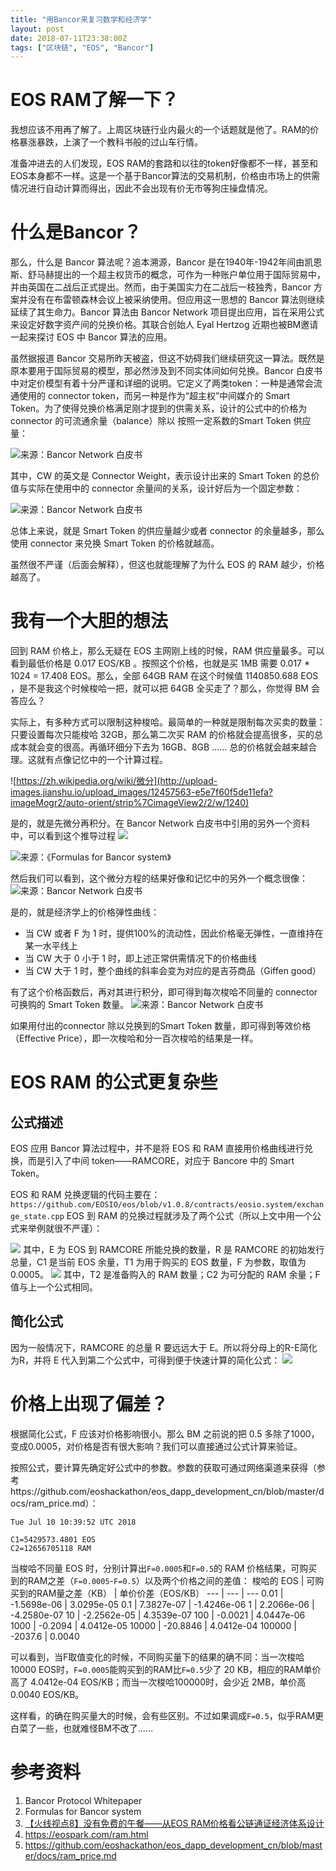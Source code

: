 ```yaml
---
title: "用Bancor来复习数学和经济学"
layout: post
date: 2018-07-11T23:38:00Z
tags: ["区块链", "EOS", "Bancor"]
---
```


# EOS RAM了解一下？

我想应该不用再了解了。上周区块链行业内最火的一个话题就是他了。RAM的价格暴涨暴跌，上演了一个教科书般的过山车行情。

准备冲进去的人们发现，EOS RAM的套路和以往的token好像都不一样，甚至和EOS本身都不一样。这是一个基于Bancor算法的交易机制，价格由市场上的供需情况进行自动计算而得出，因此不会出现有价无市等狗庄操盘情况。

# 什么是Bancor？

那么，什么是 Bancor 算法呢？追本溯源，Bancor 是在1940年-1942年间由凯恩斯、舒马赫提出的一个超主权货币的概念，可作为一种账户单位用于国际贸易中，并由英国在二战后正式提出。然而，由于美国实力在二战后一枝独秀，Bancor 方案并没有在布雷顿森林会议上被采纳使用。但应用这一思想的 Bancor 算法则继续延续了其生命力。Bancor 算法由 Bancor Network 项目提出应用，旨在采用公式来设定好数字资产间的兑换价格。其联合创始人 Eyal Hertzog 近期也被BM邀请一起来探讨 EOS 中 Bancor 算法的应用。

虽然据报道 Bancor 交易所昨天被盗，但这不妨碍我们继续研究这一算法。既然是原本要用于国际贸易的模型，那必然涉及到不同实体间如何兑换。Bancor 白皮书中对定价模型有着十分严谨和详细的说明。它定义了两类token：一种是通常会流通使用的 connector token，而另一种是作为“超主权”中间媒介的 Smart Token。为了使得兑换价格满足刚才提到的供需关系，设计的公式中的价格为 connector 的可流通余量（balance）除以 按照一定系数的Smart Token 供应量：

![来源：Bancor Network 白皮书](http://upload-images.jianshu.io/upload_images/12457563-7b5404c6533e7b9a?imageMogr2/auto-orient/strip%7CimageView2/2/w/1240)

其中，CW 的英文是 Connector Weight，表示设计出来的 Smart Token 的总价值与实际在使用中的 connector 余量间的关系，设计好后为一个固定参数：

![来源：Bancor Network 白皮书](http://upload-images.jianshu.io/upload_images/12457563-986f4a56961c3ce7?imageMogr2/auto-orient/strip%7CimageView2/2/w/1240)

总体上来说，就是 Smart Token 的供应量越少或者 connector 的余量越多，那么使用 connector 来兑换 Smart Token 的价格就越高。

虽然很不严谨（后面会解释），但这也就能理解了为什么 EOS 的 RAM 越少，价格越高了。

# 我有一个大胆的想法

回到 RAM 价格上，那么无疑在 EOS 主网刚上线的时候，RAM 供应量最多。可以看到最低价格是 0.017 EOS/KB 。按照这个价格，也就是买 1MB 需要 0.017 * 1024 = 17.408 EOS。那么，全部 64GB RAM 在这个时候值 1140850.688 EOS ，是不是我这个时候梭哈一把，就可以把 64GB 全买走了？那么，你觉得 BM 会答应么？

实际上，有多种方式可以限制这种梭哈。最简单的一种就是限制每次买卖的数量：只要设置每次只能梭哈 32GB，那么第二次买 RAM 的价格就会提高很多，买的总成本就会变的很高。再循环细分下去为 16GB、8GB …… 总的价格就会越来越合理。这就有点像记忆中的一个计算过程。

![https://zh.wikipedia.org/wiki/微分](http://upload-images.jianshu.io/upload_images/12457563-e5e7f60f5de11efa?imageMogr2/auto-orient/strip%7CimageView2/2/w/1240)

是的，就是先微分再积分。在 Bancor Network 白皮书中引用的另外一个资料中，可以看到这个推导过程
![](https://upload-images.jianshu.io/upload_images/12457563-4c21bf65fba18a13.png?imageMogr2/auto-orient/strip%7CimageView2/2/w/1240)

![来源：《Formulas for Bancor system》](https://upload-images.jianshu.io/upload_images/12457563-5bc5800509731f39.png?imageMogr2/auto-orient/strip%7CimageView2/2/w/1240)

然后我们可以看到，这个微分方程的结果好像和记忆中的另外一个概念很像：
![来源：Bancor Network 白皮书](https://upload-images.jianshu.io/upload_images/12457563-c187c169fdd3fec7.png?imageMogr2/auto-orient/strip%7CimageView2/2/w/1240)

是的，就是经济学上的价格弹性曲线：
- 当 CW 或者 F 为 1 时，提供100%的流动性，因此价格毫无弹性，一直维持在某一水平线上
- 当 CW 大于 0 小于 1 时，即上述正常供需情况下的价格曲线
- 当 CW 大于 1 时，整个曲线的斜率会变为对应的是吉芬商品（Giffen good）

有了这个价格函数后，再对其进行积分，即可得到每次梭哈不同量的 connector 可换购的 Smart Token 数量。
![来源：Bancor Network 白皮书](https://upload-images.jianshu.io/upload_images/12457563-368cda131b621b1d.png?imageMogr2/auto-orient/strip%7CimageView2/2/w/1240)

如果用付出的connector 除以兑换到的Smart Token 数量，即可得到等效价格（Effective Price），即一次梭哈和分一百次梭哈的结果是一样。

# EOS RAM 的公式更复杂些
## 公式描述
EOS 应用 Bancor 算法过程中，并不是将 EOS 和 RAM 直接用价格曲线进行兑换，而是引入了中间 token——RAMCORE，对应于 Bancore 中的 Smart Token。

EOS 和 RAM 兑换逻辑的代码主要在：
`https://github.com/EOSIO/eos/blob/v1.0.8/contracts/eosio.system/exchange_state.cpp`
EOS 到 RAM 的兑换过程就涉及了两个公式（所以上文中用一个公式来举例就很不严谨）：

![](https://upload-images.jianshu.io/upload_images/12457563-62b37a237aaa5814.png?imageMogr2/auto-orient/strip%7CimageView2/2/w/1240)
其中，E 为 EOS 到 RAMCORE 所能兑换的数量，R 是 RAMCORE 的初始发行总量，C1 是当前 EOS 余量，T1 为用于购买的 EOS 数量，F 为参数，取值为 0.0005。
![](https://upload-images.jianshu.io/upload_images/12457563-9d8745a472db8653.png?imageMogr2/auto-orient/strip%7CimageView2/2/w/1240)
其中，T2 是准备购入的 RAM 数量；C2 为可分配的 RAM 余量；F 值与上一个公式相同。

## 简化公式
因为一般情况下，RAMCORE 的总量 R 要远远大于 E。所以将分母上的R-E简化为R，并将 E 代入到第二个公式中，可得到便于快速计算的简化公式：
![](https://upload-images.jianshu.io/upload_images/12457563-c7ec68c05d6da9d0.png?imageMogr2/auto-orient/strip%7CimageView2/2/w/1240)

# 价格上出现了偏差？
根据简化公式，F 应该对价格影响很小。那么 BM 之前说的把 0.5 多除了1000，变成0.0005，对价格是否有很大影响？我们可以直接通过公式计算来验证。

按照公式，要计算先确定好公式中的参数。参数的获取可通过网络渠道来获得（参考https://github.com/eoshackathon/eos_dapp_development_cn/blob/master/docs/ram_price.md）：
```
Tue Jul 10 10:39:52 UTC 2018

C1=5429573.4801 EOS
C2=12656705118 RAM
```

当梭哈不同量 EOS 时，分别计算出`F=0.0005`和`F=0.5`的 RAM 价格结果，可购买到的RAM之差（`F=0.0005`-`F=0.5`）以及两个价格之间的差值：
梭哈的 EOS | 可购买到的RAM量之差（KB） | 单价价差（EOS/KB）
--- | --- | ---
0.01 | -1.5698e-06 | 3.0295e-05
0.1 | 7.3827e-07 | -1.4246e-06
1 | 2.2066e-06 | -4.2580e-07
10 | -2.2562e-05 | 4.3539e-07
100 | -0.0021 | 4.0447e-06
1000 | -0.2094 | 4.0412e-05
10000 | -20.8846 | 4.0412e-04
100000 | -2037.6 | 0.0040

可以看到，当F取值变化的时候，不同购买量下的结果的确不同：当一次梭哈10000 EOS时，`F=0.0005`能购买到的RAM比`F=0.5`少了 20 KB，相应的RAM单价高了 4.0412e-04 EOS/KB；而当一次梭哈100000时，会少近 2MB，单价高 0.0040 EOS/KB。

这样看，的确在购买量大的时候，会有些区别。不过如果调成`F=0.5`，似乎RAM更白菜了一些，也就难怪BM不改了……

# 参考资料
1. Bancor Protocol Whitepaper
2. Formulas for Bancor system
3. [【火线视点8】没有免费的午餐——从EOS RAM价格看公链通证经济体系设计](https://mp.weixin.qq.com/s?__biz=MzI3NTE2MzYzMA==&mid=2247486412&idx=1&sn=302ccc3642f5dfc45ef7db90be2fa13e&chksm=eb09bb4ddc7e325bc536b9ea74f8183a2fafa676bc58be5b64019606f753769c8d3d900771fe)
4. https://eospark.com/ram.html
5. https://github.com/eoshackathon/eos_dapp_development_cn/blob/master/docs/ram_price.md

